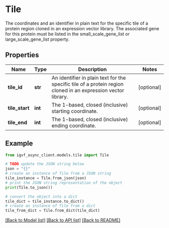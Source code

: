 # Tile

The coordinates and an identifier in plain text for the specific tile of a protein region cloned in an expression vector library. The associated gene for this protein must be listed in the small_scale_gene_list or large_scale_gene_list property.

## Properties

Name | Type | Description | Notes
------------ | ------------- | ------------- | -------------
**tile_id** | **str** | An identifier in plain text for the specific tile of a protein region cloned in an expression vector library. | [optional] 
**tile_start** | **int** | The 1-based, closed (inclusive) starting coordinate. | [optional] 
**tile_end** | **int** | The 1-based, closed (inclusive) ending coordinate. | [optional] 

## Example

```python
from igvf_async_client.models.tile import Tile

# TODO update the JSON string below
json = "{}"
# create an instance of Tile from a JSON string
tile_instance = Tile.from_json(json)
# print the JSON string representation of the object
print(Tile.to_json())

# convert the object into a dict
tile_dict = tile_instance.to_dict()
# create an instance of Tile from a dict
tile_from_dict = Tile.from_dict(tile_dict)
```
[[Back to Model list]](../README.md#documentation-for-models) [[Back to API list]](../README.md#documentation-for-api-endpoints) [[Back to README]](../README.md)


